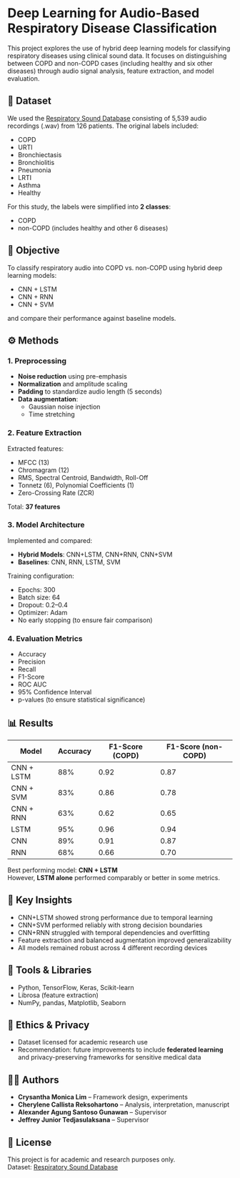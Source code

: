 # Deep Learning for Audio-Based Respiratory Disease Classification

This project explores the use of hybrid deep learning models for classifying respiratory diseases using clinical sound data. It focuses on distinguishing between COPD and non-COPD cases (including healthy and six other diseases) through audio signal analysis, feature extraction, and model evaluation.

## 📁 Dataset

We used the [Respiratory Sound Database](https://www.kaggle.com/datasets/vbookshelf/respiratory-sound-database) consisting of 5,539 audio recordings (.wav) from 126 patients. The original labels included:
- COPD
- URTI
- Bronchiectasis
- Bronchiolitis
- Pneumonia
- LRTI
- Asthma
- Healthy

For this study, the labels were simplified into **2 classes**:
- COPD
- non-COPD (includes healthy and other 6 diseases)

## 🎯 Objective

To classify respiratory audio into COPD vs. non-COPD using hybrid deep learning models:
- CNN + LSTM
- CNN + RNN
- CNN + SVM

and compare their performance against baseline models.

## ⚙️ Methods

### 1. **Preprocessing**
- **Noise reduction** using pre-emphasis
- **Normalization** and amplitude scaling
- **Padding** to standardize audio length (5 seconds)
- **Data augmentation**:
  - Gaussian noise injection
  - Time stretching

### 2. **Feature Extraction**
Extracted features:
- MFCC (13)
- Chromagram (12)
- RMS, Spectral Centroid, Bandwidth, Roll-Off
- Tonnetz (6), Polynomial Coefficients (1)
- Zero-Crossing Rate (ZCR)

Total: **37 features**

### 3. **Model Architecture**
Implemented and compared:
- **Hybrid Models**: CNN+LSTM, CNN+RNN, CNN+SVM
- **Baselines**: CNN, RNN, LSTM, SVM

Training configuration:
- Epochs: 300  
- Batch size: 64  
- Dropout: 0.2–0.4  
- Optimizer: Adam  
- No early stopping (to ensure fair comparison)

### 4. **Evaluation Metrics**
- Accuracy
- Precision
- Recall
- F1-Score
- ROC AUC
- 95% Confidence Interval
- p-values (to ensure statistical significance)

## 📊 Results

| Model        | Accuracy | F1-Score (COPD) | F1-Score (non-COPD) |
|--------------|----------|------------------|----------------------|
| CNN + LSTM   | 88%      | 0.92             | 0.87                 |
| CNN + SVM    | 83%      | 0.86             | 0.78                 |
| CNN + RNN    | 63%      | 0.62             | 0.65                 |
| LSTM         | 95%      | 0.96             | 0.94                 |
| CNN          | 89%      | 0.91             | 0.87                 |
| RNN          | 68%      | 0.66             | 0.70                 |

Best performing model: **CNN + LSTM**  
However, **LSTM alone** performed comparably or better in some metrics.

## 📌 Key Insights

- CNN+LSTM showed strong performance due to temporal learning
- CNN+SVM performed reliably with strong decision boundaries
- CNN+RNN struggled with temporal dependencies and overfitting
- Feature extraction and balanced augmentation improved generalizability
- All models remained robust across 4 different recording devices

## 🧪 Tools & Libraries

- Python, TensorFlow, Keras, Scikit-learn
- Librosa (feature extraction)
- NumPy, pandas, Matplotlib, Seaborn

## 🔐 Ethics & Privacy

- Dataset licensed for academic research use
- Recommendation: future improvements to include **federated learning** and privacy-preserving frameworks for sensitive medical data

## 👨‍💻 Authors

- **Crysantha Monica Lim** – Framework design, experiments  
- **Cherylene Callista Reksohartono** – Analysis, interpretation, manuscript  
- **Alexander Agung Santoso Gunawan** – Supervisor  
- **Jeffrey Junior Tedjasulaksana** – Supervisor

## 📂 License

This project is for academic and research purposes only.  
Dataset: [Respiratory Sound Database](https://www.kaggle.com/datasets/vbookshelf/respiratory-sound-database)  
